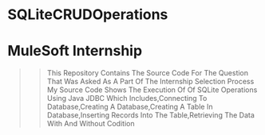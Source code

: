 # SQLiteCRUDOperations

# MuleSoft Internship 

>>This Repository Contains The Source Code For The Question That Was Asked As A Part Of The Internship Selection Process
>>My Source Code Shows The Execution Of Of SQLite Operations Using Java JDBC Which Includes,Connecting  To Database,Creating A Database,Creating A Table In Database,Inserting Records Into The Table,Retrieving The Data With And Without Codition
